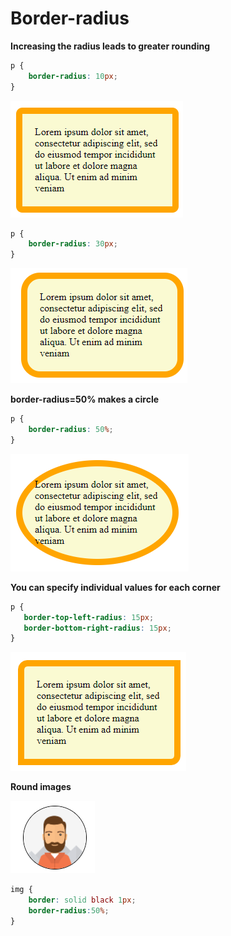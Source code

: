 # Border-radius

**Increasing the radius leads to greater rounding**

```css
p {
    border-radius: 10px;
}
```

![](../.gitbook/assets/image%20%2883%29.png)

```css
p {
    border-radius: 30px;
}
```

![](../.gitbook/assets/image%20%2889%29.png)

**border-radius=50% makes a circle**

```css
p {
    border-radius: 50%;
}
```

![](../.gitbook/assets/image%20%28141%29.png)

**You can specify individual values for each corner**

```css
p {
   border-top-left-radius: 15px;
   border-bottom-right-radius: 15px;
}
```

![](../.gitbook/assets/image%20%2812%29.png)

**Round images**

![](../.gitbook/assets/image%20%28123%29.png)

```css
img {
    border: solid black 1px;
    border-radius:50%;
}
```


